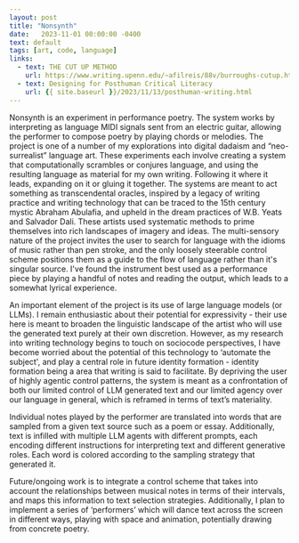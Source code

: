 ```yaml
---
layout: post
title: "Nonsynth"
date:   2023-11-01 00:00:00 -0400
text: default
tags: [art, code, language]
links:
  - text: THE CUT UP METHOD
    url: https://www.writing.upenn.edu/~afilreis/88v/burroughs-cutup.html
  - text: Designing for Posthuman Critical Literacy
    url: {{ site.baseurl }}/2023/11/13/posthuman-writing.html
---
```

Nonsynth is an experiment in performance poetry. The system works by interpreting as language MIDI signals sent from an electric guitar, allowing the performer to compose poetry by playing chords or melodies. The project is one of a number of my explorations into digital dadaism and “neo-surrealist” language art. These experiments each involve creating a system that computationally scrambles or conjures language, and using the resulting language as material for my own writing. Following it where it leads, expanding on it or gluing it together. The systems are meant to act something as transcendental oracles, inspired by a legacy of writing practice and writing technology that can be traced to the 15th century mystic Abraham Abulafia, and upheld in the dream practices of W.B. Yeats and Salvador Dali. These artists used systematic methods to prime themselves into rich landscapes of imagery and ideas. The multi-sensory nature of the project invites the user to search for language with the idioms of music rather than pen stroke, and the only loosely steerable control scheme positions them as a guide to the flow of language rather than it's singular source. I've found the instrument best used as a performance piece by playing a handful of notes and reading the output, which leads to a somewhat lyrical experience.

An important element of the project is its use of large language models (or LLMs). I remain enthusiastic about their potential for expressivity - their use here is meant to broaden the linguistic landscape of the artist who will use the generated text purely at their own discretion. However, as my research into writing technology begins to touch on sociocode perspectives, I have become worried about the potential of this technology to ‘automate the subject', and play a central role in future identity formation - identity formation being a area that writing is said to facilitate. By depriving the user of highly agentic control patterns, the system is meant as a confrontation of both our limited control of LLM generated text and our limited agency over our language in general, which is reframed in terms of text’s materiality. 

Individual notes played by the performer are translated into words that are sampled from a given text source such as a poem or essay. Additionally, text is infilled with multiple LLM agents with different prompts, each encoding different instructions for interpreting text and different generative roles. Each word is colored according to the sampling strategy that generated it.

Future/ongoing work is to integrate a control scheme that takes into account the relationships between musical notes in terms of their intervals, and maps this information to text selection strategies. Additionally, I plan to implement a series of ‘performers’ which will dance text across the screen in different ways, playing with space and animation, potentially drawing from concrete poetry.
